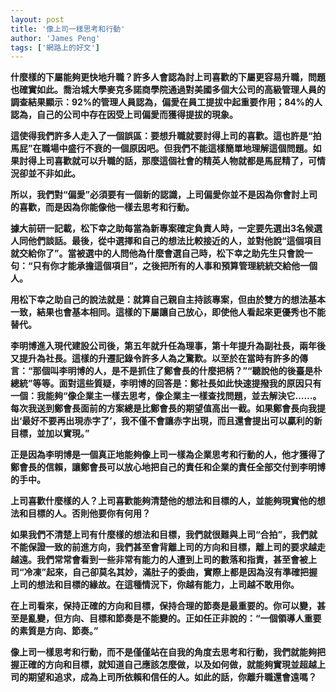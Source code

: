 ```yaml
---
layout: post
title: '像上司一樣思考和行動'
author: 'James Peng'
tags: ['網路上的好文']
---
```


**什麼樣的下屬能夠更快地升職？許多人會認為討上司喜歡的下屬更容易升職，問題也確實如此。喬治城大學麥克多諾商學院通過對美國多個大公司的高級管理人員的調查結果顯示：92%的管理人員認為，偏愛在員工提拔中起重要作用；84%的人認為，自己的公司中存在因受上司偏愛而獲得提拔的現象。**

**這使得我們許多人走入了一個誤區：要想升職就要討得上司的喜歡。這也許是“拍馬屁”在職場中盛行不衰的一個原因吧。但我們不能這樣簡單地理解這個問題。如果討得上司喜歡就可以升職的話，那麼這個社會的精英人物就都是馬屁精了，可情況卻並不非如此。**

**所以，我們對“偏愛”必須要有一個新的認識，上司偏愛你並不是因為你會討上司的喜歡，而是因為你能像他一樣去思考和行動。**

**據大前研一記載，松下幸之助每當為新專案確定負責人時，一定要先選出3名候選人同他們談話。最後，從中選擇和自己的想法比較接近的人，並對他說“這個項目就交給你了”。當被選中的人問他為什麼會選自己時，松下幸之助先生只會說一句：“只有你才能承擔這個項目”，之後把所有的人事和預算管理統統交給他一個人。**

**用松下幸之助自己的說法就是：就算自己親自主持該專案，但由於雙方的想法基本一致，結果也會基本相同。這樣的下屬讓自己放心，即使他人看起來更優秀也不能替代。**

**李明博進入現代建設公司後，第五年就升任為理事，第十年提升為副社長，兩年後又提升為社長。這樣的升遷記錄令許多人為之驚歎。以至於在當時有許多的傳言：“那個叫李明博的人，是不是抓住了鄭會長的什麼把柄？”“聽說他的後臺是朴總統”等等。面對這些質疑，李明博的回答是：鄭社長如此快速提撥我的原因只有一個：我能夠“像企業主一樣去思考，像企業主一樣查找問題，並去解決它……。每次我送到鄭會長面前的方案總是比鄭會長的期望值高出一截。如果鄭會長向我提出‘最好不要再出現赤字了’，我不僅不會讓赤字出現，而且還會提出可以贏利的新目標，並加以實現。”**

**正是因為李明博是一個真正地能夠像上司一樣為企業思考和行動的人，他才獲得了鄭會長的信賴，讓鄭會長可以放心地把自己的責任和企業的責任全部交付到李明博的手中。**

**上司喜歡什麼樣的人？上司喜歡能夠清楚他的想法和目標的人，並能夠現實他的想法和目標的人。否則他要你有何用？**

**如果我們不清楚上司有什麼樣的想法和目標，我們就很難與上司“合拍”，我們就不能保證一致的前進方向，我們甚至會背離上司的方向和目標，離上司的要求越走越遠。我們常常會看到一些非常有能力的人遭到上司的數落和指責，甚至會被上司“冷凍”起來，自己卻莫名其妙，滿肚子的委曲，實際上都是因為沒有準確把握上司的想法和目標的緣故。在這種情況下，你越有能力，上司越不敢用你。**

**在上司看來，保持正確的方向和目標，保持合理的節奏是最重要的。你可以變，甚至是亂變，但方向、目標和節奏是不能變的。正如任正非說的：“一個領導人重要的素質是方向、節奏。”**

**像上司一樣思考和行動，而不是僅僅站在自我的角度去思考和行動，我們就能夠把握正確的方向和目標，就知道自己應該怎麼做，以及如何做，就能夠實現並超越上司的期望和追求，成為上司所依賴和信任的人。如此的話，你離升職還會遠嗎？**


